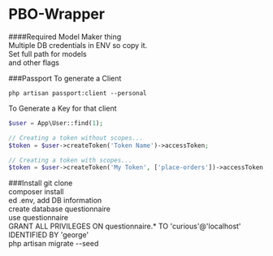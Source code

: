 # PBO-Wrapper

####Required
Model Maker thing  
Multiple DB credentials in ENV so copy it.  
Set full path for models  
and other flags  


###Passport
To generate a Client

```php artisan passport:client --personal```

To Generate a Key for that client
```php
$user = App\User::find(1);

// Creating a token without scopes...
$token = $user->createToken('Token Name')->accessToken;

// Creating a token with scopes...
$token = $user->createToken('My Token', ['place-orders'])->accessToken;
```




###Install
git clone  
composer install  
ed .env, add DB information  
create database questionnaire  
use questionnaire  
GRANT ALL PRIVILEGES ON questionnaire.* TO 'curious'@'localhost' IDENTIFIED BY 'george'  
php artisan migrate --seed  
